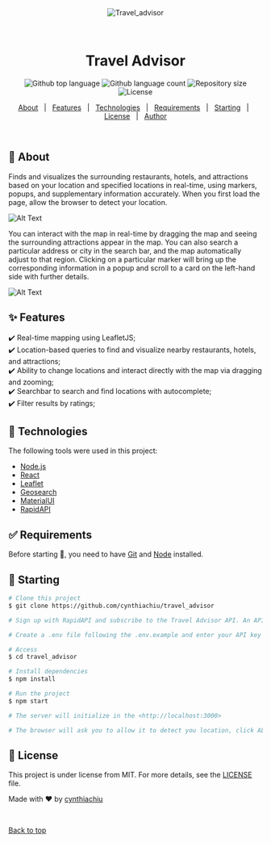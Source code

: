 <div align="center" id="top"> 
  <img src="./.github/app.gif" alt="Travel_advisor" />

  &#xa0;

  <!-- <a href="https://travel_advisor.netlify.app">Demo</a> -->
</div>

<h1 align="center">Travel Advisor</h1>

<p align="center">
  <img alt="Github top language" src="https://img.shields.io/github/languages/top/cynthiachiu/travel_advisor?color=56BEB8">

  <img alt="Github language count" src="https://img.shields.io/github/languages/count/cynthiachiu/travel_advisor?color=56BEB8">

  <img alt="Repository size" src="https://img.shields.io/github/repo-size/cynthiachiu/travel_advisor?color=56BEB8">

  <img alt="License" src="https://img.shields.io/github/license/cynthiachiu/travel_advisor?color=56BEB8">

  <!-- <img alt="Github issues" src="https://img.shields.io/github/issues/cynthiachiu/travel_advisor?color=56BEB8" /> -->

  <!-- <img alt="Github forks" src="https://img.shields.io/github/forks/cynthiachiu/travel_advisor?color=56BEB8" /> -->

  <!-- <img alt="Github stars" src="https://img.shields.io/github/stars/cynthiachiu/travel_advisor?color=56BEB8" /> -->
</p>

<!-- Status -->

<!-- <h4 align="center"> 
	🚧  Travel_advisor 🚀 Under construction...  🚧
</h4> 

<hr> -->

<p align="center">
  <a href="#dart-about">About</a> &#xa0; | &#xa0; 
  <a href="#sparkles-features">Features</a> &#xa0; | &#xa0;
  <a href="#rocket-technologies">Technologies</a> &#xa0; | &#xa0;
  <a href="#white_check_mark-requirements">Requirements</a> &#xa0; | &#xa0;
  <a href="#checkered_flag-starting">Starting</a> &#xa0; | &#xa0;
  <a href="#memo-license">License</a> &#xa0; | &#xa0;
  <a href="https://github.com/cynthiachiu" target="_blank">Author</a>
</p>

<br>

## :dart: About ##

Finds and visualizes the surrounding restaurants, hotels, and attractions based on your location and specified locations in real-time, using markers, popups, and supplementary information accurately. When you first load the page, allow the browser to detect your location. 

![Alt Text](./demo.gif)

You can interact with the map in real-time by dragging the map and seeing the surrounding attractions appear in the map. You can also search a particular address or city in the search bar, and the map automatically adjust to that region. Clicking on a particular marker will bring up the corresponding information in a popup and scroll to a card on the left-hand side with further details.

![Alt Text](./demo_640.gif)

## :sparkles: Features ##

:heavy_check_mark: Real-time mapping using LeafletJS;\
:heavy_check_mark: Location-based queries to find and visualize nearby restaurants, hotels, and attractions;\
:heavy_check_mark: Ability to change locations and interact directly with the map via dragging and zooming;\
:heavy_check_mark: Searchbar to search and find locations with autocomplete;\
:heavy_check_mark: Filter results by ratings;

## :rocket: Technologies ##

The following tools were used in this project:

- [Node.js](https://nodejs.org/en/)
- [React](https://pt-br.reactjs.org/)
- [Leaflet](https://leafletjs.com/)
- [Geosearch](https://www.npmjs.com/package/leaflet-geosearch)
- [MaterialUI](https://mui.com/)
- [RapidAPI](https://rapidapi.com/)

## :white_check_mark: Requirements ##

Before starting :checkered_flag:, you need to have [Git](https://git-scm.com) and [Node](https://nodejs.org/en/) installed.

## :checkered_flag: Starting ##

```bash
# Clone this project
$ git clone https://github.com/cynthiachiu/travel_advisor

# Sign up with RapidAPI and subscribe to the Travel Advisor API. An API key will be created for you

# Create a .env file following the .env.example and enter your API key

# Access
$ cd travel_advisor

# Install dependencies
$ npm install

# Run the project
$ npm start

# The server will initialize in the <http://localhost:3000>

# The browser will ask you to allow it to detect you location, click ALLOW and proceed
```

## :memo: License ##

This project is under license from MIT. For more details, see the [LICENSE](LICENSE.md) file.


Made with :heart: by <a href="https://github.com/cynthiachiu" target="_blank">cynthiachiu</a>

&#xa0;

<a href="#top">Back to top</a>
